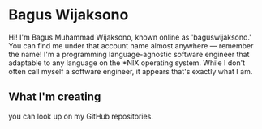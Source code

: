# Bagus Wijaksono

Hi! I'm Bagus Muhammad Wijaksono, known online as 'baguswijaksono.' You can find me under that account name almost anywhere — remember the name! I'm a programming language-agnostic software engineer that adaptable to any language on the *NIX operating system. While I don't often call myself a software engineer, it appears that's exactly what I am. 

## What I'm creating
you can look up on my GitHub repositories.
